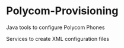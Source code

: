 Polycom-Provisioning
====================

Java tools to configure Polycom Phones

Services to create XML configuration files
